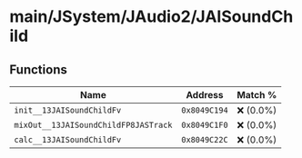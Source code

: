 # main/JSystem/JAudio2/JAISoundChild

## Functions

| Name | Address | Match % |
|------|---------|---------|
| `init__13JAISoundChildFv` | `0x8049C194` | :x: (0.0%) |
| `mixOut__13JAISoundChildFP8JASTrack` | `0x8049C1F0` | :x: (0.0%) |
| `calc__13JAISoundChildFv` | `0x8049C22C` | :x: (0.0%) |